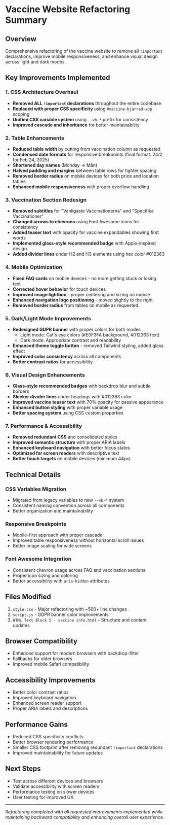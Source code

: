 # Vaccine Website Refactoring Summary

## Overview
Comprehensive refactoring of the vaccine website to remove all `!important` declarations, improve mobile responsiveness, and enhance visual design across light and dark modes.

## Key Improvements Implemented

### 1. CSS Architecture Overhaul
- **Removed ALL `!important` declarations** throughout the entire codebase
- **Replaced with proper CSS specificity** using `#vaccine-bjarred-app` scoping
- **Unified CSS variable system** using `--vb-*` prefix for consistency
- **Improved cascade and inheritance** for better maintainability

### 2. Table Enhancements
- **Reduced table width** by cutting from vaccination column as requested
- **Condensed date formats** for responsive breakpoints (final format: 24/2 for Feb 24, 2025)
- **Shortened day names** (Monday → Mån)
- **Halved padding and margins** between table rows for tighter spacing
- **Removed border radius** on mobile devices for both price and location tables
- **Enhanced mobile responsiveness** with proper overflow handling

### 3. Vaccination Section Redesign
- **Removed subtitles** for "Vanligaste Vaccinationerna" and "Specifika Vaccinationer"
- **Changed arrows to chevrons** using Font Awesome icons for consistency
- **Added teaser text** with opacity for vaccine expandables showing first words
- **Implemented glass-style recommended badge** with Apple-inspired design
- **Added divider lines** under H2 and H3 elements using hex color #012363

### 4. Mobile Optimization
- **Fixed FAQ cards** on mobile devices - no more getting stuck or losing text
- **Corrected hover behavior** for touch devices
- **Improved image lightbox** - proper centering and sizing on mobile
- **Enhanced navigation logo positioning** - moved slightly to the right
- **Removed border radius** from tables on mobile as requested

### 5. Dark/Light Mode Improvements
- **Redesigned GDPR banner** with proper colors for both modes
  - Light mode: Cat's eye colors (#E0F3FA background, #012363 text)
  - Dark mode: Appropriate contrast and readability
- **Enhanced theme toggle button** - removed Tailwind styling, added glass effect
- **Improved color consistency** across all components
- **Better contrast ratios** for accessibility

### 6. Visual Design Enhancements
- **Glass-style recommended badges** with backdrop blur and subtle borders
- **Sleeker divider lines** under headings with #012363 color
- **Improved vaccine teaser text** with 70% opacity for passive appearance
- **Enhanced button styling** with proper variable usage
- **Better spacing system** using CSS custom properties

### 7. Performance & Accessibility
- **Removed redundant CSS** and consolidated styles
- **Improved semantic structure** with proper ARIA labels
- **Enhanced keyboard navigation** with better focus states
- **Optimized for screen readers** with descriptive text
- **Better touch targets** on mobile devices (minimum 44px)

## Technical Details

### CSS Variables Migration
- Migrated from legacy variables to new `--vb-*` system
- Consistent naming convention across all components
- Better organization and maintainability

### Responsive Breakpoints
- Mobile-first approach with proper cascade
- Improved table responsiveness without horizontal scroll issues
- Better image scaling for wide screens

### Font Awesome Integration
- Consistent chevron usage across FAQ and vaccination sections
- Proper icon sizing and coloring
- Better accessibility with `aria-hidden` attributes

## Files Modified
1. `style.css` - Major refactoring with ~500+ line changes
2. `script.js` - GDPR banner color improvements
3. `HTML Text Block 5 - vaccine info.html` - Structure and content updates

## Browser Compatibility
- Enhanced support for modern browsers with backdrop-filter
- Fallbacks for older browsers
- Improved mobile Safari compatibility

## Accessibility Improvements
- Better color contrast ratios
- Improved keyboard navigation
- Enhanced screen reader support
- Proper ARIA labels and descriptions

## Performance Gains
- Reduced CSS specificity conflicts
- Better browser rendering performance
- Smaller CSS footprint after removing redundant `!important` declarations
- Improved maintainability for future updates

## Next Steps
- Test across different devices and browsers
- Validate accessibility with screen readers
- Performance testing on slower devices
- User testing for improved UX

---
*Refactoring completed with all requested improvements implemented while maintaining backward compatibility and enhancing overall user experience.*